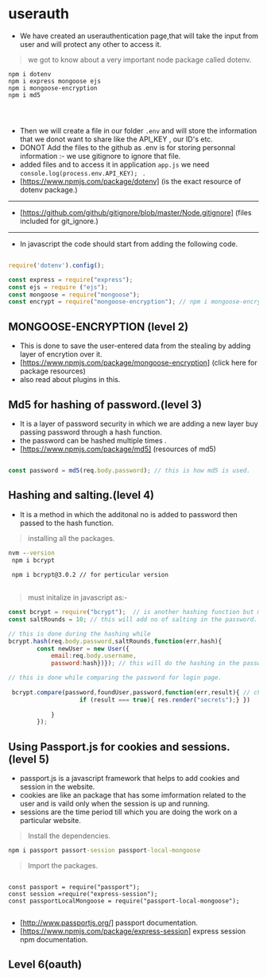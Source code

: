 # userauth

- We have created an userauthentication page,that will take the input from user and will protect any other to access it.
> we got to know about a very important node package called dotenv.
```node
npm i dotenv
npm i express mongoose ejs 
npm i mongoose-encryption
npm i md5




 ```
 - Then we will create a file in our folder `.env` and will store the information that we donot want to share like the API_KEY , our ID's etc.
 - DONOT Add the files to the github as .env is for storing personnal information :- we use gitignore to ignore that file.
 - added files and to access it in application `app.js` we need `console.log(process.env.API_KEY); ` .
 - [https://www.npmjs.com/package/dotenv] (is the exact resource of dotenv package.)
 ***
- [https://github.com/github/gitignore/blob/master/Node.gitignore] (files included for git_ignore.) 
***
 
 - In javascript the code should start from adding the following code.
 ```javascript 

require('dotenv').config();

const express = require("express");
const ejs = require ("ejs");
const mongoose = require("mongoose");
const encrypt = require("mongoose-encryption"); // npm i mongoose-encryption

 
 ```
 
 ## MONGOOSE-ENCRYPTION (level 2)
- This is done to save the user-entered  data from the stealing by adding layer of encrytion over it.
- [https://www.npmjs.com/package/mongoose-encryption] (click here  for package resources) 
- also read about plugins in this.

## Md5 for hashing of password.(level 3)
- It is a layer of password security in which we are adding a new layer buy passing password through a hash function.
- the password can be hashed multiple times .
- [https://www.npmjs.com/package/md5] (resources of md5)
 ```javascript
 
 const password = md5(req.body.password); // this is how md5 is used.
 
 
 ```
 ## Hashing and salting.(level 4)
 - It is a method in which the additonal no is added to password then passed to the hash function.

> installing all the packages.
```cmd
nvm --version
 npm i bcrypt
 
 npm i bcrypt@3.0.2 // for perticular version
 

```
>must initalize in javascript as:-
```javascript 
const bcrypt = require("bcrypt");  // is another hashing function but much better than the md5.
const saltRounds = 10; // this will add no of salting in the password.

// this is done during the hashing while
bcrypt.hash(req.body.password,saltRounds,function(err,hash){
        const newUser = new User({
            email:req.body.username,
            password:hash})}); // this will do the hashing in the password.

// this is done while comparing the password for login page.
            
 bcrypt.compare(password,foundUser,password,function(err,result){ // check the password.
                    if (result === true){ res.render("secrets");} })
               
            }
        });


```

##  Using Passport.js for cookies and sessions. (level 5)

- passport.js is a javascript framework that helps to add cookies and session in the website.
- cookies are like an package that has some imformation related to the user and is vaild only when the session is up and running.
- sessions are the time period till which you are doing the work on a particular website.

> Install the dependencies.
``` cmd
npm i passport passort-session passport-local-mongoose

```
> Import the packages.
```node

const passport = require("passport");
const session =require("express-session");
const passportLocalMongoose = require("passport-local-mongoose");


```
- [http://www.passportjs.org/] passport documentation.
- [https://www.npmjs.com/package/express-session]  express session npm documentation.

## Level 6(oauth)


